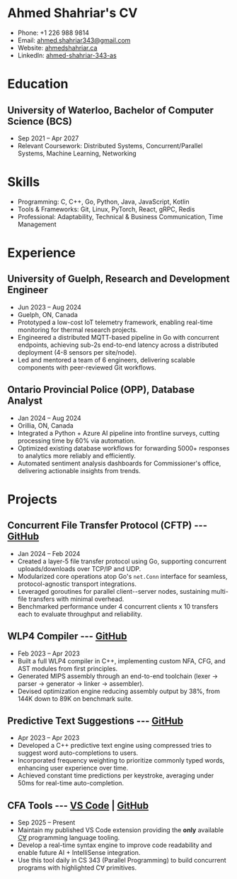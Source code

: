 # Ahmed Shahriar's CV

- Phone: +1 226 988 9814
- Email: [ahmed.shahriar343@gmail.com](mailto:ahmed.shahriar343@gmail.com)
- Website: [ahmedshahriar.ca](https://ahmedshahriar.ca/)
- LinkedIn: [ahmed-shahriar-343-as](https://linkedin.com/in/ahmed-shahriar-343-as)


# Education

## University of Waterloo, Bachelor of Computer Science (BCS)

- Sep 2021 – Apr 2027
- Relevant Coursework: Distributed Systems, Concurrent/Parallel Systems, Machine Learning, Networking

# Skills

- Programming: C, C++, Go, Python, Java, JavaScript, Kotlin
- Tools & Frameworks: Git, Linux, PyTorch, React, gRPC, Redis
- Professional: Adaptability, Technical & Business Communication, Time Management
# Experience

## University of Guelph, Research and Development Engineer

- Jun 2023 – Aug 2024
- Guelph, ON, Canada
- Prototyped a low-cost IoT telemetry framework, enabling real-time monitoring for thermal research projects.
- Engineered a distributed MQTT-based pipeline in Go with concurrent endpoints, achieving sub-2s end-to-end latency across a distributed deployment (4-8 sensors per site/node).
- Led and mentored a team of 6 engineers, delivering scalable components with peer-reviewed Git workflows.

## Ontario Provincial Police (OPP), Database Analyst

- Jan 2024 – Aug 2024
- Orillia, ON, Canada
- Integrated a Python + Azure AI pipeline into frontline surveys, cutting processing time by 60% via automation.
- Optimized existing database workflows for forwarding 5000+ responses to analytics more reliably and efficiently.
- Automated sentiment analysis dashboards for Commissioner's office, delivering actionable insights from trends.

# Projects

## Concurrent File Transfer Protocol (CFTP) --- [GitHub](https://github.com/The-Ahmed-Shahriar/CFTP)

- Jan 2024 – Feb 2024
- Created a layer-5 file transfer protocol using Go, supporting concurrent uploads/downloads over TCP/IP and UDP.
- Modularized core operations atop Go's `net.Conn` interface for seamless, protocol-agnostic transport integrations.
- Leveraged goroutines for parallel client--server nodes, sustaining multi-file transfers with minimal overhead.
- Benchmarked performance under 4 concurrent clients x 10 transfers each to evaluate throughput and reliability.

## WLP4 Compiler --- [GitHub](https://github.com/The-Ahmed-Shahriar/WLP4Compiler)

- Feb 2023 – Apr 2023
- Built a full WLP4 compiler in C++, implementing custom NFA, CFG, and AST modules from first principles.
- Generated MIPS assembly through an end-to-end toolchain (lexer → parser → generator → linker → assembler).
- Devised optimization engine reducing assembly output by 38%, from 144K down to 89K on benchmark suite.

## Predictive Text Suggestions --- [GitHub](https://github.com/The-Ahmed-Shahriar/PredictiveTextSuggestions)

- Apr 2023 – Apr 2023
- Developed a C++ predictive text engine using compressed tries to suggest word auto-completions to users.
- Incorporated frequency weighting to prioritize commonly typed words, enhancing user experience over time.
- Achieved constant time predictions per keystroke, averaging under 50ms for real-time auto-completion.

## CFA Tools --- [VS Code](https://marketplace.visualstudio.com/items?itemName=AhmedShahriar.cfa-tools) | [GitHub](https://github.com/The-Ahmed-Shahriar/cfa-tools)

- Sep 2025 – Present
- Maintain my published VS Code extension providing the **only** available [C∀](https://cforall.uwaterloo.ca/) programming language tooling.
- Develop a real-time syntax engine to improve code readability and enable future AI + IntelliSense integration.
- Use this tool daily in CS 343 (Parallel Programming) to build concurrent programs with highlighted C∀ primitives.

